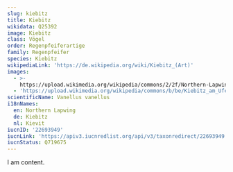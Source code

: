 ```yaml
---
slug: kiebitz
title: Kiebitz
wikidata: Q25392
image: Kiebitz
class: Vögel
order: Regenpfeiferartige
family: Regenpfeifer
species: Kiebitz
wikipediaLink: 'https://de.wikipedia.org/wiki/Kiebitz_(Art)'
images:
  - >-
    https://upload.wikimedia.org/wikipedia/commons/2/2f/Northern-Lapwing-Vanellus-vanellus.jpg
  - 'https://upload.wikimedia.org/wikipedia/commons/b/be/Kiebitz_am_Ufer.jpg'
scientificName: Vanellus vanellus
i18nNames:
  en: Northern Lapwing
  de: Kiebitz
  nl: Kievit
iucnID: '22693949'
iucnLink: 'https://apiv3.iucnredlist.org/api/v3/taxonredirect/22693949'
iucnStatus: Q719675
---
```


I am content.
